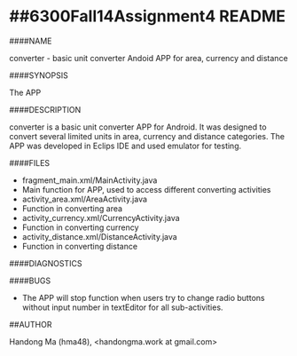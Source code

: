 ##6300Fall14Assignment4   README
=====================

####NAME


converter - basic unit converter Andoid APP for area, currency and distance

####SYNOPSIS


The APP

####DESCRIPTION


converter is a basic unit converter APP for Android. It was designed to convert several limited units in area, currency and distance categories. The APP was developed in Eclips IDE and used emulator for testing.

####FILES

* fragment_main.xml/MainActivity.java
 * Main function for APP, used to access different converting activities
* activity_area.xml/AreaActivity.java
 * Function in converting area
* activity_currency.xml/CurrencyActivity.java
 * Function in converting currency
* activity_distance.xml/DistanceActivity.java
 * Function in converting distance

####DIAGNOSTICS

####BUGS


* The APP will stop function when users try to change radio buttons without input number in textEditor for all sub-activities.

##AUTHOR


Handong Ma (hma48), <handongma.work at gmail.com>
